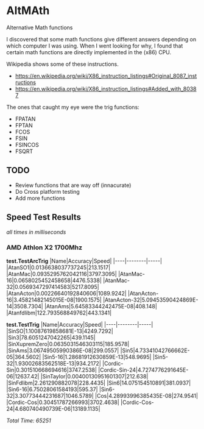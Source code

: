 # AltMAth #
Alternative Math functions

I discovered that some math functions give different answers depending on which computer I was using. When I went looking for why, I found that certain math functions are directly implemented in the (x86) CPU.

Wikipedia shows some of these instructions.
* https://en.wikipedia.org/wiki/X86_instruction_listings#Original_8087_instructions
* https://en.wikipedia.org/wiki/X86_instruction_listings#Added_with_80387

The ones that caught my eye were the trig functions:
* FPATAN
* FPTAN
* FCOS
* FSIN
* FSINCOS
* FSQRT

## TODO ##
* Review functions that are way off (innacurate)
* Do Cross platform testing
* Add more functions

## Speed Test Results ##
*all times in milliseconds*

### AMD Athlon X2 1700Mhz ###

**test.TestArcTrig**
|Name|Accuracy|Speed|
|----|--------|-----|
|AtanSO1|0.0136638037737245|213.1517|
|AtanMac|0.0935295762042116|3797.3095|
|AtanMac-16|0.0658025452458658|4476.5338|
|AtanMac-32|0.0569347297414583|5217.8095|
|AtanActon|0.00226640192840606|1089.9242|
|AtanActon-16|3.45821482145015E-08|1900.1575|
|AtanActon-32|5.09453590424869E-14|3508.7304|
|AtanAms|5.64583344242475E-08|408.148|
|Atanfdlibm|122.793568849762|443.1341|

**test.TestTrig**
|Name|Accuracy|Speed|
|----|--------|-----|
|SinSO|1.10087619858681E-13|4249.7292|
|Sin3|78.6051247042265|439.1145|
|SinXupremZero|0.0635031546303115|185.9578|
|SinAms|3.06749505990386E-08|299.0557|
|Sin5|4.73341042766662E-05|364.5602|
|Sin5-16|1.28681912630859E-13|548.9695|
|Sin5-32|1.93002683562518E-13|934.2172|
|Cordic-Sin|0.301510668694616|3747.2538|
|Cordic-Sin-24|4.7274776291645E-06|12637.42|
|SinTaylor|0.00400130951601307|212.638|
|SinFdlibm|2.261290882078|228.4435|
|Sin6|14.075154510891|381.0937|
|Sin6-16|6.75028061584193|595.37|
|Sin6-32|3.30773444231687|1046.5789|
|Cos|4.28993996385435E-08|274.9541|
|Cordic-Cos|0.30451787266993|3702.4638|
|Cordic-Cos-24|4.680740490739E-06|13189.1135|

*Total Time: 65251*

